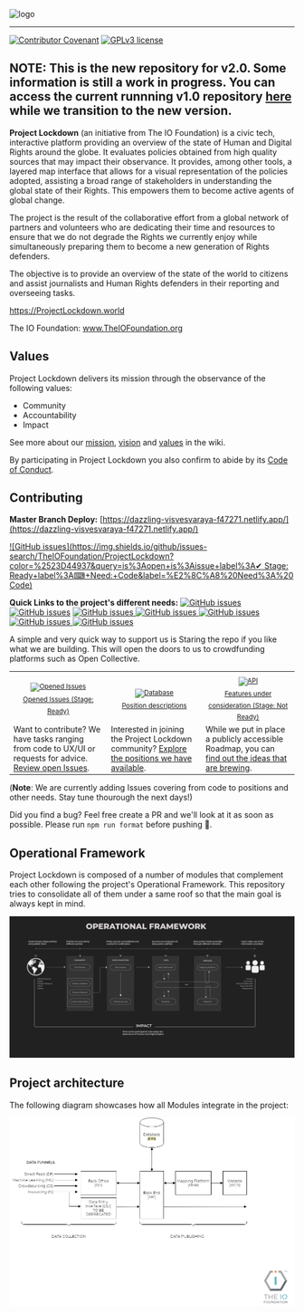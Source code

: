 <a id="top"></a>
![logo](https://user-images.githubusercontent.com/9198668/85232285-68543380-b430-11ea-8353-1aafb79baf78.png)

<!-- HACKTOBERFEST LOGO -->

<!-- ![screenshot](https://user-images.githubusercontent.com/9198668/94893112-f96b8980-04b8-11eb-984f-ad13b882a35a.png) -->


---

[![Contributor Covenant](https://img.shields.io/badge/Contributor%20Covenant-v2.0%20adopted-ff69b4.svg)](https://github.com/TheIOFoundation/ProjectLockdown/wiki/Code-of-Conduct)
[![GPLv3 license](https://img.shields.io/badge/License-GPLv3-blue.svg)](https://github.com/TheIOFoundation/ProjectLockdown/blob/master/LICENSE)

## NOTE: This is the new repository for v2.0. Some information is still a work in progress. You can access the current runnning v1.0 repository <a href="https://github.com/Code-for-All/lockdown/">here</a> while we transition to the new version.

**Project Lockdown** (an initiative from The IO Foundation) is a civic tech, interactive platform providing an overview of the state of Human and Digital Rights around the globe. It evaluates policies obtained from high quality sources that may impact their observance. It provides, among other tools, a layered map interface that allows for a visual representation of the policies adopted, assisting a broad range of stakeholders in understanding the global state of their Rights. This empowers them to become active agents of global change.

The project is the result of the collaborative effort from a global network of partners and volunteers who are dedicating their time and resources to ensure that we do not degrade the Rights we currently enjoy while simultaneously preparing them to become a new generation of Rights defenders.

The objective is to provide an overview of the state of the world to citizens and assist journalists and Human Rights defenders in their reporting and overseeing tasks.

https://ProjectLockdown.world

The IO Foundation: www.TheIOFoundation.org

## Values

Project Lockdown delivers its mission through the observance of the following values:

- Community
- Accountability
- Impact

See more about our [mission](https://github.com/TheIOFoundation/ProjectLockdown/wiki/About/#mission), [vision](https://github.com/TheIOFoundation/ProjectLockdown/wiki/About/#vision) and [values](https://github.com/TheIOFoundation/ProjectLockdown/wiki/About/#values) in the wiki.

By participating in Project Lockdown you also confirm to abide by its [Code of Conduct](https://github.com/TheIOFoundation/ProjectLockdown/wiki/Code-of-Conduct).

## Contributing


**Master Branch Deploy:** [https://dazzling-visvesvaraya-f47271.netlify.app/](https://dazzling-visvesvaraya-f47271.netlify.app/)

[![GitHub issues](https://img.shields.io/github/issues-search/TheIOFoundation/ProjectLockdown?color=%2523D44937&query=is%3Aopen+is%3Aissue+label%3A✔ Stage: Ready+label%3A⌨+Need:+Code&label=%E2%8C%A8%20Need%3A%20Code)](https://github.com/TheIOFoundation/ProjectLockdown/issues?q=is%3Aopen+is%3Aissue+label%3A%22%E2%9C%94+Stage%3A+Ready%22+label:"%E2%8C%A8%20Need%3A%20Code")


**Quick Links to the project's different needs:**
[![GitHub issues](https://img.shields.io/github/issues-search/TheIOFoundation/ProjectLockdown?color=%23D44937&query=is%3Aopen+is%3Aissue+label%3A"⌨+Need%3A+Code"+label%3A"✔+Stage%3A+Ready"&label=%E2%8C%A8+Need%3A+Code)](https://github.com/TheIOFoundation/ProjectLockdown/issues?q=is%3Aopen+is%3Aissue+label%3A%22%E2%8C%A8+Need%3A+Code%22)
[![GitHub issues](https://img.shields.io/github/issues-search/TheIOFoundation/ProjectLockdown?color=%23FF8A50&query=is%3Aopen+is%3Aissue+label%3A%22%F0%9F%96%96+Need%3A+Desgign%22&label=Need:%20Design)](https://github.com/TheIOFoundation/ProjectLockdown/issues?q=is%3Aopen+is%3Aissue+label%3A%22%E2%8C%A8+Need%3A+Code%22)
[
![GitHub issues](https://img.shields.io/github/issues-raw/TheIOFoundation/ProjectLockdown/Need%3A%20Position?color=%23FF8A50&label=Need%3A%20Position)
](https://github.com/TheIOFoundation/ProjectLockdown/issues?q=is%3Aopen+is%3Aissue+label%3A%22Need%3A+Position%22+)
[ ![GitHub issues](https://img.shields.io/github/issues-raw/TheIOFoundation/ProjectLockdown/Need%3A%20Tool?color=%23D998FA&label=Need%3A%20Tool)
](https://github.com/TheIOFoundation/ProjectLockdown/issues?q=is%3Aopen+is%3Aissue+label%3A%22Need%3A+Tool%22+)
[![GitHub issues](https://img.shields.io/github/issues-raw/TheIOFoundation/ProjectLockdown/Need%3A%20Advice?color=%23DBCDC6&label=Need%3A%20Advice)
](https://github.com/TheIOFoundation/ProjectLockdown/issues?q=is%3Aopen+is%3Aissue+label%3A%22Need%3A+Advice%22+)
[![GitHub issues](https://img.shields.io/github/issues-raw/TheIOFoundation/ProjectLockdown/Need%3A%20Lead?color=%2386D677&label=Need%3A%20Lead)
](https://github.com/TheIOFoundation/ProjectLockdown/issues?q=is%3Aopen+is%3Aissue+label%3A%22Need%3A+Lead%22+)
[![GitHub issues](https://img.shields.io/github/issues-raw/TheIOFoundation/ProjectLockdown/Need%3A%20Translation?color=%2388e6e8&label=Need%3A%20Translation)](https://github.com/TheIOFoundation/ProjectLockdown/issues?q=is%3Aopen+is%3Aissue+label%3A%22Need%3A+Translation%22+)

A simple and very quick way to support us is Staring the repo if you like what we are building. This will open the doors to us to crowdfunding platforms such as Open Collective.

<table xwidth="100%">
  <tr align="center">
    <td xwidth="18%"><sub><a href="https://github.com/TheIOFoundation/ProjectLockdown/issues?q=is%3Aopen+is%3Aissue+label%3A%22Stage%3A+Ready%22"><img src="https://user-images.githubusercontent.com/9198668/101088120-2558d780-35ee-11eb-8655-976efa675820.png" alt="Opened Issues" title="Opened Issues" xwidth="100" height="45" />
<br/>
Opened Issues (Stage: Ready)</a>
</td>  
    <td xwidth="18%"><sub>
      <a href="https://github.com/TheIOFoundation/ProjectLockdown/issues?q=is%3Aopen+is%3Aissue+label%3A%22Stage%3A+Ready%22+label%3A%22Need%3A+Position%22"><img src="https://user-images.githubusercontent.com/9198668/101088123-268a0480-35ee-11eb-87df-e7b06a4e1196.png" alt="Database" title="Database" xwidth="100" height="50" />
<br/>
Position descriptions</a>
</td>
    <td xwidth="18%"><sub>
      <a href="https://github.com/TheIOFoundation/ProjectLockdown/issues?q=is%3Aopen+is%3Aissue+label%3A%22Stage%3A+Not+Ready%22"><img src="https://user-images.githubusercontent.com/9198668/101088115-238f1400-35ee-11eb-9186-e7887eda1394.png" alt="API" title="API" xwidth="100" height="50" />
<br/>
Features under consideration (Stage: Not Ready)</a>
</td>
  </tr>
  <tr valign="top">
    <td>Want to contribute? We have tasks ranging from code to UX/UI or requests for advice. <a href="https://github.com/TheIOFoundation/ProjectLockdown/issues?q=is%3Aopen+is%3Aissue+label%3A%22Stage%3A+Ready%22">Review open Issues</a>.</td>
   <td>Interested in joining the Project Lockdown community? <a href="https://github.com/TheIOFoundation/ProjectLockdown/issues?q=is%3Aopen+is%3Aissue+label%3A%22Stage%3A+Ready%22+label%3A%22Need%3A+Position%22">Explore the positions we have available</a>.</td>
    <td>While we put in place a publicly accessible Roadmap, you can <a href="https://github.com/TheIOFoundation/ProjectLockdown/issues?q=is%3Aopen+is%3Aissue+label%3A%22Stage%3A+Not+Ready%22">find out the ideas that are brewing</a>.</td>

  </tr>
 </table>

(**Note**: We are currently adding Issues covering from code to positions and other needs. Stay tune thourough the next days!)

Did you find a bug? Feel free create a PR and we'll look at it as soon as possible. Please run `npm run format` before pushing 🙂.

## Operational Framework

Project Lockdown is composed of a number of modules that complement each other following the project's Operational Framework.
This repository tries to consolidate all of them under a same roof so that the main goal is always kept in mind.

<img src="https://github.com/TheIOFoundation/ProjectLockdown/blob/master/docs/General/%5BTIOF%20PLD%5D%20Comms%20%5BP%5D%20Operational%20Framework%20ENG%20v1.5.png" alt="Operational Framework" title="Operational Framework"/>

## Project architecture

The following diagram showcases how all Modules integrate in the project:

<img src="https://github.com/TheIOFoundation/ProjectLockdown/blob/master/docs/Diagrams/%5BTIOF%20PLD%5D%20Docs%20%5BP%5D%20General%20Modules%20Diagram%20ENG%20v1.0.png" alt="Project Diagram" title="Project Diagram"/>

<!--stackedit_data:
eyJoaXN0b3J5IjpbOTUxNjQ0MzIyLC00NDcyOTY3MDEsLTk4MD
c1OTE4MCwxNDY2NTUzNzYxLC05MDk0NTg4NDksLTI1NTgxOTE4
NCwtOTY0OTkwMjczLDE5NTA0NDMwNjhdfQ==
-->